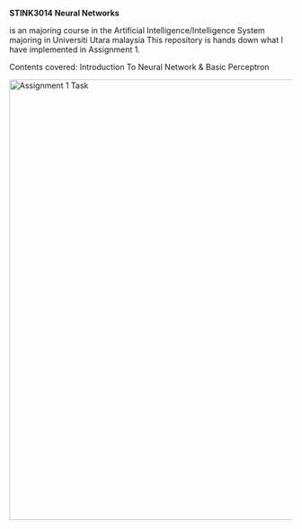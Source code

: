 **STINK3014  Neural Networks**  

is an majoring course in the Artificial Intelligence/Intelligence System majoring in Universiti Utara malaysia
This repository is hands down what I have implemented in Assignment 1.

Contents covered: Introduction To Neural Network & Basic Perceptron

<img width="632" height="783" alt="Assignment 1 Task" src="https://github.com/user-attachments/assets/9978c954-7ba4-4610-b063-3681a9da2b8a" />



